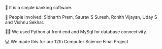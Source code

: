 🏦 It is a simple banking software.

👥 People involved: Sidharth Prem, Saurav S Suresh, Rohith Vijayan, Uday S and Vishnu Sekhar.

👨‍💻 We used Python at front end and MySql for database connectivity.

💻 We made this for our 12th Computer Science Final Project
